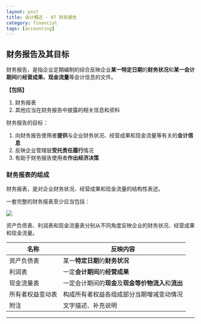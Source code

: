 ```yaml
---
layout: post
title: 会计概述 - 07 财务报告
category: financial
tags: [accounting]
---
```


## 财务报告及其目标

财务报告，是指企业定期编制的综合反映企业**某一特定日期**的**财务状况**和**某一会计期间**的**经营成果、现金流量**等会计信息的文件。

**【包括】**
1. 财务报表
2. 其他应当在财务报告中披露的相关信息和资料

财务报告的目标：
1. 向财务报告使用者**提供**与企业财务状况、经营成果和现金流量等有关的**会计信息**
2. 反映企业管理层**受托责任履行**情况
3. 有助于财务报告使用者**作出经济决策**

### 财务报表的组成

财务报表，是对企业财务状况、经营成果和现金流量的结构性表述。

一套完整的财务报表至少应当包括：

![][1]

资产负债表、利润表和现金流量表分别从不同角度反映企业的财务状况、经营成果和现金流量。

<table>
    <thead>
        <tr>
            <th>名称</th>
            <th>反映内容</th>
        </tr>
    </thead>
    <tbody>
        <tr>
            <td>资产负债表</td>
            <td>某一<b>特定日期</b>的<b>财务状况</b></td>
        </tr>
        <tr>
            <td>利润表</td>
            <td>一定<b>会计期间</b>的<b>经营成果</b></td>
        </tr>
        <tr>
            <td>现金流量表</td>
            <td>一定会计期间的<b>现金</b>及<b>现金等价物流入</b>和<b>流出</b></td>
        </tr>
        <tr>
            <td>所有者权益变动表</td>
            <td>构成所有者权益各组成部分当期增减变动情况</td>
        </tr>
        <tr>
            <td>附注</td>
            <td>文字描述、补充说明</td>
        </tr>
    </tbody>
</table>

[1]: https://www.hauchenglee.com/assets/images/accounting/one/财务报表的组成.png

---